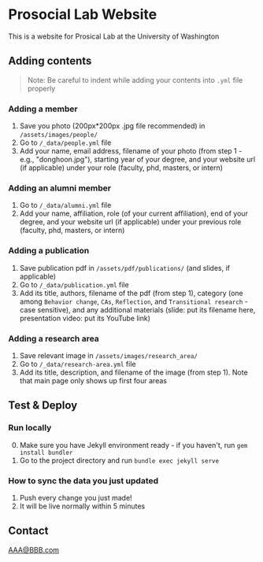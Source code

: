 # Prosocial Lab Website
This is a website for Prosical Lab at the University of Washington

## Adding contents

> Note: Be careful to indent while adding your contents into `.yml` file properly

### Adding a member
1. Save you photo (200px*200px .jpg file recommended) in `/assets/images/people/`
2. Go to `/_data/people.yml` file
3. Add your name, email address, filename of your photo (from step 1 - e.g., "donghoon.jpg"), starting year of your degree, and your website url (if applicable) under your role (faculty, phd, masters, or intern)

### Adding an alumni member
1. Go to `/_data/alumni.yml` file
2. Add your name, affiliation, role (of your current affiliation), end of your degree, and your website url (if applicable) under your previous role (faculty, phd, masters, or intern)

### Adding a publication
1. Save publication pdf in `/assets/pdf/publications/` (and slides, if applicable)
2. Go to `/_data/publication.yml` file
3. Add its title, authors, filename of the pdf (from step 1), category (one among `Behavior change`, `CAs`, `Reflection`, and `Transitional research` - case sensitive), and any additional materials (slide: put its filename here, presentation video: put its YouTube link)

### Adding a research area
1. Save relevant image in `/assets/images/research_area/`
2. Go to `/_data/research-area.yml` file
3. Add its title, description, and filename of the image (from step 1). Note that main page only shows up first four areas

## Test & Deploy

### Run locally
0. Make sure you have Jekyll environment ready - if you haven't, run `gem install bundler`
1. Go to the project directory and run `bundle exec jekyll serve`


### How to sync the data you just updated
1. Push every change you just made!
2. It will be live normally within 5 minutes


## Contact

AAA@BBB.com
